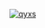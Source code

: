 [![qyxs](https://github-readme-stats.vercel.app/api?username=juzstu&hide=commits,prs,issues,contribs)](https://github.com/anuraghazra/github-readme-stats)

<!--
**juzstu/juzstu** is a ✨ _special_ ✨ repository because its `README.md` (this file) appears on your GitHub profile.

Here are some ideas to get you started:

- 🔭 I’m currently working on ...
- 🌱 I’m currently learning ...
- 👯 I’m looking to collaborate on ...
- 🤔 I’m looking for help with ...
- 💬 Ask me about ...
- 📫 How to reach me: ...
- 😄 Pronouns: ...
- ⚡ Fun fact: ...
-->
